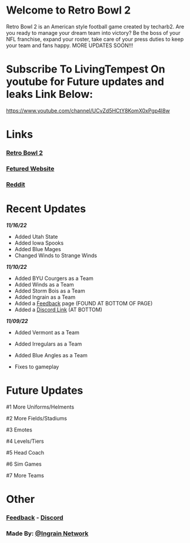 # Welcome to Retro Bowl 2
Retro Bowl 2 is an American style football game created by techarb2. Are you ready to manage your dream team into victory? Be the boss of your NFL franchise, expand your roster, take care of your press duties to keep your team and fans happy. MORE UPDATES SOON!!!

# Subscribe To **LivingTempest** On youtube for Future updates and leaks Link Below:

https://www.youtube.com/channel/UCvZd5HCtY8KomX0xPgp4I8w

# Links
### [Retro Bowl 2](https://retrobowl2.ml)

### [Fetured Website](https://)

### [Reddit](r/techarb2)

# Recent Updates
**_11/16/22_**
 - Added Utah State
 - Added Iowa Spooks
 - Added Blue Mages
 - Changed Winds to Strange Winds
 
 
**_11/10/22_**
 - Added BYU Courgers as a Team
 - Added Winds as a Team
 - Added Storm Bois as a Team
 - Added Ingrain as a Team
 - Added a [Feedback](https://forms.gle/HzkW4tgv6KwSiWaQ8) page (FOUND AT BOTTOM OF PAGE)
 - Added a [Discord Link](Https://discord.gg/r2xGDjDak4) (AT BOTTOM)
 
**_11/09/22_**
 - Added Vermont as a Team

 - Added Irregulars as a Team

 - Added Blue Angles as a Team

 - Fixes to gameplay


# Future Updates 
#1 More Uniforms/Helments

#2 More Fields/Stadiums

#3 Emotes

#4 Levels/Tiers

#5 Head Coach

#6 Sim Games

#7 More Teams

# Other

### [Feedback](https://forms.gle/HzkW4tgv6KwSiWaQ8) - [Discord](https://discord.gg/r2xGDjDak4)

### Made By: [@Ingrain Network](https://githib.com/techarb2)
